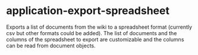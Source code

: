 application-export-spreadsheet
=============================

Exports a list of documents from the wiki to a spreadsheet format (currently csv but other formats could be added). The list of documents and the columns of the spreadsheet to export are customizable and the columns can be read from document objects.
